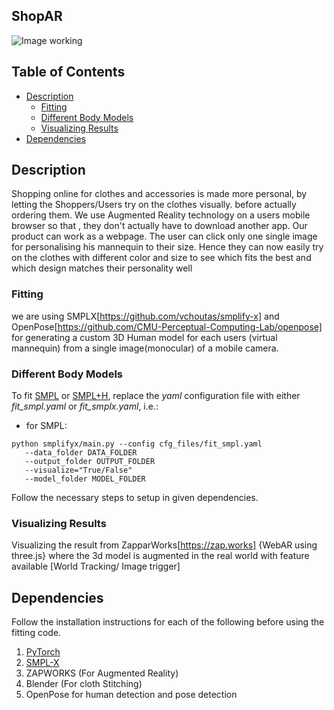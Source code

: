 ## ShopAR

![Image working]()
## Table of Contents
  * [Description](#description)
    * [Fitting](#fitting)
    * [Different Body Models](#different-body-models)
    * [Visualizing Results](#visualizing-results)
  * [Dependencies](#dependencies)


## Description
Shopping online for clothes and accessories is made more personal, by letting the Shoppers/Users try on the clothes visually. before actually ordering them. We use Augmented Reality technology on a users mobile browser so that , they don't actually have to download another app. Our product can work as a webpage. The user can click only one single image for personalising his mannequin to their size. Hence they can now easily try on the clothes with different color and size to see which fits the best and which design matches their personality well

### Fitting
we are using SMPLX[https://github.com/vchoutas/smplify-x] and OpenPose[https://github.com/CMU-Perceptual-Computing-Lab/openpose] for generating a custom 3D Human model for each users (virtual mannequin) from a single image(monocular) of a mobile camera.

### Different Body Models

To fit [SMPL](http://smpl.is.tue.mpg.de/) or [SMPL+H](http://mano.is.tue.mpg.de), replace the *yaml* configuration file
with either *fit_smpl.yaml* or *fit_smplx.yaml*, i.e.:
 * for SMPL:
 ```Shell
 python smplifyx/main.py --config cfg_files/fit_smpl.yaml
    --data_folder DATA_FOLDER
    --output_folder OUTPUT_FOLDER
    --visualize="True/False"
    --model_folder MODEL_FOLDER

 ```
Follow the necessary steps to setup in given dependencies.

### Visualizing Results

Visualizing the result from ZapparWorks[https://zap.works] {WebAR using three.js} where the 3d model is augmented in the real world with feature available [World Tracking/ Image trigger]

## Dependencies

Follow the installation instructions for each of the following before using the
fitting code.

1. [PyTorch](https://pytorch.org/)
2. [SMPL-X](https://github.com/vchoutas/smplx)
3. ZAPWORKS (For Augmented Reality)
4. Blender (For cloth Stitching)
5. OpenPose for human detection and pose detection
